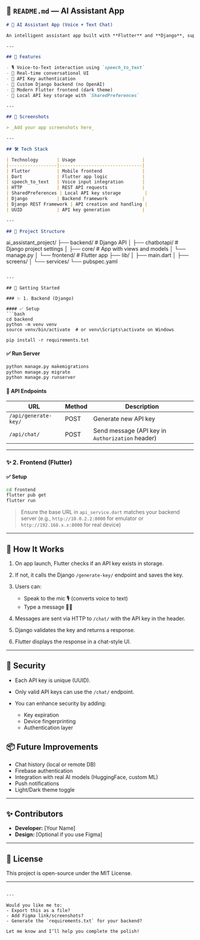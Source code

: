 
## 📘 `README.md` — AI Assistant App

```markdown
# 🧠 AI Assistant App (Voice + Text Chat)

An intelligent assistant app built with **Flutter** and **Django**, supporting both **voice and text interaction**. This app uses a custom Django backend to generate responses and authenticate users with dynamically generated API keys.

---

## 🚀 Features

- 🎙️ Voice-to-Text interaction using `speech_to_text`
- 💬 Real-time conversational UI
- 🔐 API Key authentication
- 📡 Custom Django backend (no OpenAI)
- 📱 Modern Flutter frontend (dark theme)
- 💾 Local API key storage with `SharedPreferences`

---

## 📸 Screenshots

> _Add your app screenshots here_

---

## 🛠️ Tech Stack

| Technology       | Usage                         |
|------------------|-------------------------------|
| Flutter          | Mobile frontend               |
| Dart             | Flutter app logic             |
| speech_to_text   | Voice input integration       |
| HTTP             | REST API requests             |
| SharedPreferences | Local API key storage         |
| Django           | Backend framework             |
| Django REST Framework | API creation and handling |
| UUID             | API key generation            |

---

## 📂 Project Structure

```

ai\_assistant\_project/
├── backend/            # Django API
│   ├── chatbotapi/     # Django project settings
│   ├── core/            # App with views and models
│   └── manage.py
│
└── frontend/           # Flutter app
├── lib/
│   ├── main.dart
│   ├── screens/
│   └── services/
└── pubspec.yaml

````

---

## 🔧 Getting Started

### ✨ 1. Backend (Django)

#### ✅ Setup
```bash
cd backend
python -m venv venv
source venv/bin/activate  # or venv\Scripts\activate on Windows

pip install -r requirements.txt
````

#### ✅ Run Server

```bash
python manage.py makemigrations
python manage.py migrate
python manage.py runserver
```

#### 🔐 API Endpoints

| URL                  | Method | Description                                      |
| -------------------- | ------ | ------------------------------------------------ |
| `/api/generate-key/` | POST   | Generate new API key                             |
| `/api/chat/`         | POST   | Send message (API key in `Authorization` header) |

---

### ✨ 2. Frontend (Flutter)

#### ✅ Setup

```bash
cd frontend
flutter pub get
flutter run
```

> Ensure the base URL in `api_service.dart` matches your backend server (e.g., `http://10.0.2.2:8000` for emulator or `http://192.168.x.x:8000` for real device)

---

## 📱 How It Works

1. On app launch, Flutter checks if an API key exists in storage.
2. If not, it calls the Django `/generate-key/` endpoint and saves the key.
3. Users can:

   * Speak to the mic 🎙️ (converts voice to text)
   * Type a message 🧑‍💻
4. Messages are sent via HTTP to `/chat/` with the API key in the header.
5. Django validates the key and returns a response.
6. Flutter displays the response in a chat-style UI.

---

## 🔐 Security

* Each API key is unique (UUID).
* Only valid API keys can use the `/chat/` endpoint.
* You can enhance security by adding:

  * Key expiration
  * Device fingerprinting
  * Authentication layer


## 📦 Future Improvements

* Chat history (local or remote DB)
* Firebase authentication
* Integration with real AI models (HuggingFace, custom ML)
* Push notifications
* Light/Dark theme toggle

---

## ✨ Contributors

* **Developer:** \[Your Name]
* **Design:** \[Optional if you use Figma]

---

## 📄 License

This project is open-source under the MIT License.

---

```

---

Would you like me to:
- Export this as a file?
- Add Figma link/screenshots?
- Generate the `requirements.txt` for your backend?

Let me know and I’ll help you complete the polish!
```
